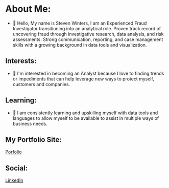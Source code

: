 # About Me:
- 👋 Hello, My name is Steven Winters, I am an Experienced Fraud Investigator transitioning into an analytical role. Proven track record of uncovering fraud through investigative research, data analysis, and risk assessments. Strong communication, reporting, and case management skills with a growing background in data tools and visualization.


## Interests:
- 👀 I'm interested in becoming an Analyst because I love to finding trends or impediments that can help leverage new ways to protect myself, customers and companies.


## Learning:
- 🌱  I am consistently learning and upskilling myself with data tools and languages to allow myself to be available to assist in multiple ways of business needs.


## My Portfolio Site:
[Porfolio](https://sites.google.com/view/steven-winters/homepage) <br>

## Social:
[LinkedIn](https://www.linkedin.com/in/stevenwinters24/) <br>
